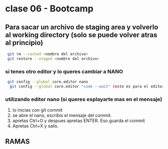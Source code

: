 # clase 06 - Bootcamp

## Para sacar un archivo de staging area y volverlo al working directory (solo se puede volver atras al principio)
```sh
 git rm --cached <nombre del archivo>
 git restore --staged <nombre del archivo>
 ```

### si tenes otro editor y lo queres cambiar a NANO
```sh
 git config --global core.editor nano
  git config --global core.editor "code --wait" (esto es para el editor visual estudio)
 ```
 ### utilizando editor nano (si queres esplayarte mas en el mensaje)
 1. lo inicias con git commit
 2. se abre el nano, escribis el mensaje del commit. 
 3. apretas Ctrl+O y despues apretas ENTER. Eso guarda el commit
 4. Apretas Ctrl+X y salis.

 ## RAMAS
 